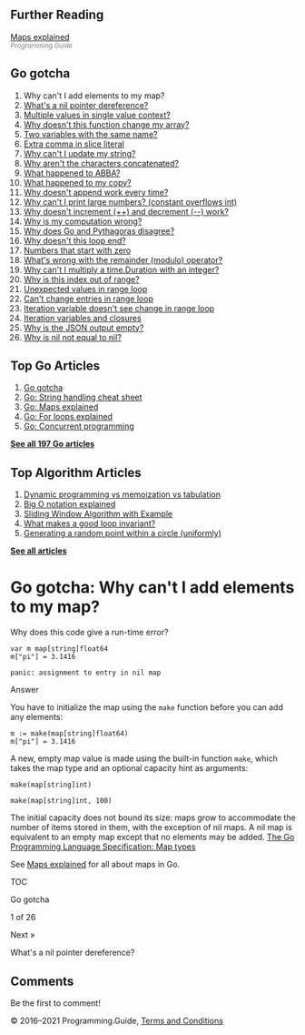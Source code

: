 



## Further Reading

[Maps explained](maps-explained.html)  
<span style="color: grey; font-style: italic; font-size: smaller">Programming.Guide</span>

## Go gotcha

1.  Why can't I add elements to my map?
2.  [What's a nil pointer dereference?](gotcha-nil-pointer-dereference.html)
3.  [Multiple values in single value context?](gotcha-multiple-value-sinlge-value-context.html)
4.  [Why doesn't this function change my array?](gotcha-function-doesnt-change-array.html)
5.  [Two variables with the same name?](gotcha-shadowing-variables.html)
6.  [Extra comma in slice literal](gotcha-missing-comma-slice-array-map-literal.html)
7.  [Why can't I update my string?](gotcha-strings-are-immutable.html)
8.  [Why aren't the characters concatenated?](gotcha-concatenate-rune-string.html)
9.  [What happened to ABBA?](gotcha-trim-string.html)
10. [What happened to my copy?](gotcha-copy-missing.html)
11. [Why doesn't append work every time?](gotcha-append.html)
12. [Why can't I print large numbers? (constant overflows int)](gotcha-constant-overflows-int.html)
13. [Why doesn't increment (++) and decrement (--) work?](gotcha-increment-decrement-statement.html)
14. [Why is my computation wrong?](gotcha-operator-precedence.html)
15. [Why does Go and Pythagoras disagree?](gotcha-bitwise-operators.html)
16. [Why doesn't this loop end?](gotcha-integer-overflow-wrap-around.html)
17. [Numbers that start with zero](gotcha-octal-decimal-hexadecimal-literal.html)
18. [What's wrong with the remainder (modulo) operator?](gotcha-remainder-modulo-operator.html)
19. [Why can't I multiply a time.Duration with an integer?](gotcha-multiply-duration-integer.html)
20. [Why is this index out of range?](gotcha-index-out-of-range.html)
21. [Unexpected values in range loop](gotcha-unexpected-values-range.html)
22. [Can't change entries in range loop](gotcha-change-value-range.html)
23. [Iteration variable doesn't see change in range loop](gotcha-range-copy-array.html)
24. [Iteration variables and closures](gotcha-data-race-closure.html)
25. [Why is the JSON output empty?](gotcha-json-marshal-empty.html)
26. [Why is nil not equal to nil?](gotcha-why-nil-error-not-equal-nil.html)



## Top Go Articles

1.  [Go gotcha](go-gotcha.html)
2.  [Go: String handling cheat sheet](string-functions-reference-cheat-sheet.html)
3.  [Go: Maps explained](maps-explained.html)
4.  [Go: For loops explained](for-loop.html)
5.  [Go: Concurrent programming](go-concurrency-tutorial.html)

[**See all 197 Go articles**](index.html)

## Top Algorithm Articles

1.  [Dynamic programming vs memoization vs tabulation](../dynamic-programming-vs-memoization-vs-tabulation.html)
2.  [Big O notation explained](../big-o-notation-explained.html)
3.  [Sliding Window Algorithm with Example](../sliding-window-example.html)
4.  [What makes a good loop invariant?](../what-makes-a-good-loop-invariant.html)
5.  [Generating a random point within a circle (uniformly)](../random-point-within-circle.html)

[**See all articles**](../index.html)

# Go gotcha: Why can't I add elements to my map?

Why does this code give a run-time error?

    var m map[string]float64
    m["pi"] = 3.1416

    panic: assignment to entry in nil map

Answer

You have to initialize the map using the `make` function before you can add any elements:

    m := make(map[string]float64)
    m["pi"] = 3.1416

A new, empty map value is made using the built-in function `make`, which takes the map type and an optional capacity hint as arguments:

    make(map[string]int)

    make(map[string]int, 100)

The initial capacity does not bound its size: maps grow to accommodate the number of items stored in them, with the exception of nil maps. A nil map is equivalent to an empty map except that no elements may be added. <a href="https://golang.org/ref/spec#Map_types" class="quote-source">The Go Programming Language Specification: Map types</a>

See [Maps explained](maps-explained.html) for all about maps in Go.

[](go-gotcha.html#toc)

TOC

Go gotcha

1 of 26

<a href="gotcha-nil-pointer-dereference.html" class="next"></a>

Next »

What's a nil pointer dereference?

## Comments

Be the first to comment!

© 2016–2021 Programming.Guide, [Terms and Conditions](../terms-and-conditions.html)
